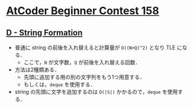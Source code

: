 # [AtCoder Beginner Contest 158](https://atcoder.jp/contests/abc158/tasks)

## [D - String Formation](https://atcoder.jp/contests/abc158/tasks/abc158_d)
- 普通に string の前後を入れ替えると計算量が `O((N+Q)^2)` となり TLE になる．
    - ここで，`N` が文字数，`Q` が前後を入れ替える回数．
- 方法は2種類ある．
    - 先頭に追加する用の別の文字列をもう1つ用意する．
    - もしくは，`deque` を使用する．
- string の先頭に文字を追加するのは `O(|S|)` かかるので，`deque` を使用する．
